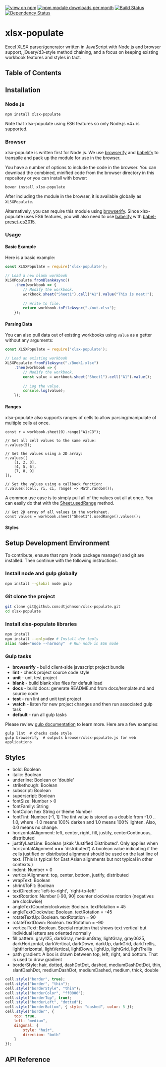 [![view on npm](http://img.shields.io/npm/v/xlsx-populate.svg)](https://www.npmjs.org/package/xlsx-populate)
[![npm module downloads per month](http://img.shields.io/npm/dm/xlsx-populate.svg)](https://www.npmjs.org/package/xlsx-populate)
[![Build Status](https://travis-ci.org/dtjohnson/xlsx-populate.svg?branch=master)](https://travis-ci.org/dtjohnson/xlsx-populate)
[![Dependency Status](https://david-dm.org/dtjohnson/xlsx-populate.svg)](https://david-dm.org/dtjohnson/xlsx-populate)

# xlsx-populate
Excel XLSX parser/generator written in JavaScript with Node.js and browser support, jQuery/d3-style method chaining, and a focus on keeping existing workbook features and styles in tact.

## Table of Contents
<!-- toc -->

## Installation

### Node.js
```
npm install xlsx-populate
```
Note that xlsx-populate using ES6 features so only Node.js v4+ is supported.

### Browser

xlsx-populate is written first for Node.js. We use [browserify](http://browserify.org/) and [babelify](https://github.com/babel/babelify) to transpile and pack up the module for use in the browser.

You have a number of options to include the code in the browser. You can download the combined, minified code from the browser directory in this repository or you can install with bower:
```
bower install xlsx-populate
```
After including the module in the browser, it is available globally as `XLSXPopulate`.

Alternatively, you can require this module using [browserify](http://browserify.org/). Since xlsx-populate uses ES6 features, you will also need to use [babelify](https://github.com/babel/babelify) with [babel-preset-es2015](https://www.npmjs.com/package/babel-preset-es2015).

### Usage

#### Basic Example

Here is a basic example:
```js
const XLSXPopulate = require('xlsx-populate');

// Load a new blank workbook
XLSXPopulate.fromBlankAsync()
    .then(workbook => {
        // Modify the workbook.
        workbook.sheet("Sheet1").cell("A1").value("This is neat!");
        
        // Write to file.
        return workbook.toFileAsync("./out.xlsx");
    });
```

#### Parsing Data

You can also pull data out of existing workbooks using `value` as a getter without any arguments:
```js
const XLSXPopulate = require('xlsx-populate');

// Load an existing workbook
XLSXPopulate.fromFileAsync("./Book1.xlsx")
    .then(workbook => {
        // Modify the workbook.
        const value = workbook.sheet("Sheet1").cell("A1").value();
        
        // Log the value.
        console.log(value);
    });
```

#### Ranges
xlsx-populate also supports ranges of cells to allow parsing/manipulate of multiple cells at once.
```
const r = workbook.sheet(0).range("A1:C3");

// Set all cell values to the same value:
r.values(5);

// Set the values using a 2D array:
r.values([
    [1, 2, 3],
    [4, 5, 6],
    [7, 8, 9]
]);

// Set the values using a callback function:
r.values((cell, ri, ci, range) => Math.random());
```

A common use case is to simply pull all of the values out all at once. You can easily do that with the [Sheet.usedRange](#Sheet+usedRange) method.
```
// Get 2D array of all values in the worksheet.
const values = workbook.sheet("Sheet1").usedRange().values();
```

#### Styles

## Setup Development Environment

To contribute, ensure that npm (node package manager) and git are installed. Then continue with the following instructions.

### Install node and gulp globally
```bash
npm install --global node gulp
```

### Git clone the project
```bash
git clone git@github.com:dtjohnson/xlsx-populate.git
cd xlsx-populate
```

### Install xlsx-populate libraries
```bash
npm install
npm install --only=dev # Install dev tools
alias node="node --harmony"  # Run node in ES6 mode
```

### Gulp tasks

* __browserify__ - build client-side javascript project bundle
* __lint__ - check project source code style
* __unit__ - unit test project
* __blank__ - build blank xlsx files for default load
* __docs__ - build docs: generate README.md from docs/template.md and source code
* __test__ - run lint and unit test project
* __watch__ - listen for new project changes and then run associated gulp task
* __default__ - run all gulp tasks

Please review [gulp documentation](https://github.com/gulpjs/gulp) to learn more. Here are a few examples:

```
gulp lint  # checks code style
gulp browserify  # outputs browser/xlsx-populate.js for web applications
```

## Styles

* bold: Boolean
* italic: Boolean
* underline: Boolean or 'double'
* strikethough: Boolean
* subscript: Boolean
* superscript: Boolean
* fontSize: Number > 0
* fontFamily: String
* fontColor: hex String or theme Number
* fontTint: Number [-1, 1] The tint value is stored as a double from -1.0 .. 1.0, where -1.0 means 100% darken and 1.0 means 100% lighten. Also, 0.0 means no change.
* horizontalAlignment: left, center, right, fill, justify, centerContinuous, distributed
* justifyLastLine: Boolean (akak 'Justified Distributed'. Only applies when horizontalAlignment === 'distributed') A boolean value indicating if the cells justified or distributed alignment should be used on the last line of text. (This is typical for East Asian alignments but not typical in other contexts.)
* indent: Number > 0
* verticalAlignment: top, center, bottom, justify, distributed
* wrapText: Boolean
* shrinkToFit: Boolean
* textDirection: 'left-to-right', 'right-to-left'
* textRotation: Number [-90, 90] counter clockwise rotation (negatives are clockwise)
* angleTextCounterclockwise: Boolean. textRotation = 45
* angleTextClockwise: Boolean. textRotation = -45
* rotateTextUp: Boolean. textRotation = 90
* rotateTextDown: Boolean. textRotation = -90
* verticalText: Boolean. Special rotation that shows text vertical but individual letters are oriented normally 
* fill pattern: gray125, darkGray, mediumGray, lightGray, gray0625, darkHorizontal, darkVertical, darkDown, darkUp, darkGrid, darkTrellis, lightHorizontal, lightVertical, lightDown, lightUp, lightGrid, lightTrellis
* path gradient: A box is drawn between top, left, right, and bottom. That is used to draw gradient
* borderStyle: hair, dotted, dashDotDot, dashed, mediumDashDotDot, thin, slantDashDot, mediumDashDot, mediumDashed, medium, thick, double

```js
cell.style("border", true);
cell.style("border", "thin");
cell.style("borderStyle", "thin");
cell.style("borderColor", "ff0000");
cell.style("borderTop", true);
cell.style("borderLeft", "dotted");
cell.style("borderBottom", { style: "dashed", color: 5 });
cell.style("border", {
    top: true,
    left: "medium",
    diagonal: {
        style: "hair",
        direction: "both"
    }
});
```

## API Reference
<!-- api -->
